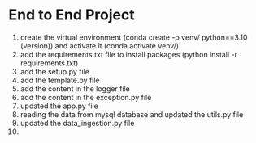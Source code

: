 # End to End Project

1. create the virtual environment (conda create -p venv/ python==3.10 (version)) and activate it (conda activate venv/)
2. add the requirements.txt file to install packages (python install -r requirements.txt)
3. add the setup.py file
4. add the template.py file
5. add the content in the logger file
6. add the content in the exception.py file
7. updated the app.py file
8. reading the data from mysql database and updated the utils.py file
9. updated the data_ingestion.py file
10. 